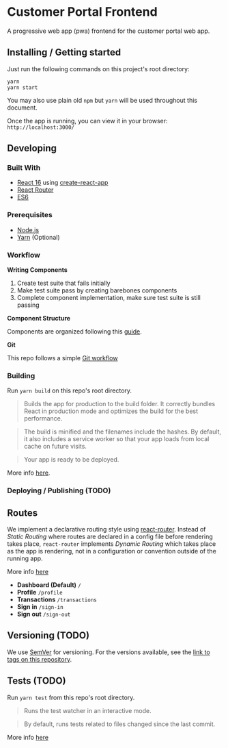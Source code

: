 # Customer Portal Frontend

A progressive web app (pwa) frontend for the customer portal web app.

## Installing / Getting started

Just run the following commands on this project's root directory:

 ```shell
 yarn
 yarn start
 ```

 You may also use plain old `npm` but `yarn` will be used throughout this document.

 Once the app is running, you can view it in your browser: `http://localhost:3000/`

## Developing

### Built With
* [React 16](https://reactjs.org/) using [create-react-app](https://github.com/facebookincubator/create-react-app)
* [React Router](https://github.com/ReactTraining/react-router)
* [ES6](https://www.ecma-international.org/ecma-262/6.0/)

### Prerequisites
* [Node.js](https://nodejs.org/en/)
* [Yarn](https://yarnpkg.com/en/) (Optional)

### Workflow

**Writing Components**

1. Create test suite that fails initially
2. Make test suite pass by creating barebones components
3. Complete component implementation, make sure test suite is still passing

**Component Structure**

Components are organized following this [guide](https://medium.com/@alexmngn/how-to-better-organize-your-react-applications-2fd3ea1920f1).

**Git**

This repo follows a simple [Git workflow](https://www.atlassian.com/blog/git/simple-git-workflow-simple)

### Building

Run `yarn build` on this repo's root directory.

> Builds the app for production to the build folder. It correctly bundles React in production mode and optimizes the build for the best performance.

> The build is minified and the filenames include the hashes. By default, it also includes a service worker so that your app loads from local cache on future visits.

> Your app is ready to be deployed.

More info [here](https://github.com/facebookincubator/create-react-app#npm-run-build-or-yarn-build).

### Deploying / Publishing (TODO)

## Routes

We implement a declarative routing style using [react-router](https://github.com/ReactTraining/react-router). Instead of _Static Routing_ where routes are declared in a config file before rendering takes place, `react-router` implements _Dynamic Routing_ which takes place as the app is rendering, not in a configuration or convention outside of the running app. 

More info [here](https://reacttraining.com/react-router/core/guides/philosophy)

* **Dashboard (Default)** `/`
* **Profile** `/profile`    
* **Transactions** `/transactions`
* **Sign in** `/sign-in`
* **Sign out** `/sign-out`   

## Versioning (TODO)

We use [SemVer](http://semver.org/) for versioning. For the versions available, see the [link to tags on this repository](/tags).

## Tests (TODO)

Run `yarn test` from this repo's root directory.

> Runs the test watcher in an interactive mode.

> By default, runs tests related to files changed since the last commit.

More info [here](https://github.com/facebookincubator/create-react-app/blob/master/packages/react-scripts/template/README.md#running-tests)
